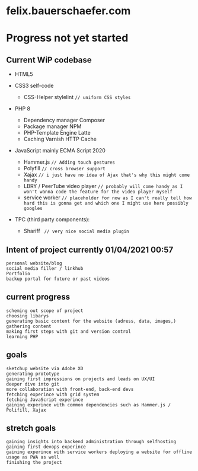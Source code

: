 # felix.bauerschaefer.com

# Progress not yet started
## Current WiP codebase

- HTML5
- CSS3 self-code
	- CSS-Helper stylelint     `// uniform CSS styles`
- PHP 8
	- Dependency manager Composer
	- Package manager NPM
	- PHP-Template Engine Latte
	- Caching Varnish HTTP Cache

- JavaScript mainly ECMA Script 2020
	- Hammer.js     `// Adding touch gestures`
	- Polyfill      `// cross browser support`
	- Xajax         `// i just have no idea of Ajax that's why this might come handy`
	- LBRY / PeerTube video player `// probably will come handy as I won't wanna code the feature for the video player myself`
	- service worker `// placeholder for now as I can't really tell how hard this is gonna get and which one I might use here possibly googles`

- TPC (third party components):

	- Shariff      ` // very nice social media plugin`

##  Intent of project currently 01/04/2021 00:57
	personal website/blog
	social media filler / linkhub
	Portfolio
	backup portal for future or past videos
##  current progress 
	scheming out scope of project
	choosing libarys
	generating basic content for the website (adress, data, images,)
	gathering content
	making first steps with git and version control
	learning PHP
##   goals
	sketchup website via Adobe XD
	generating prototype
	gaining first impressions on projects and leads on UX/UI
	deeper dive into git
	more collaboration with front-end, back-end devs
	fetching experince with grid system
	fetching JavaScript experince
	gaining experince with common dependencies such as Hammer.js / Polifill, Xajax
##   stretch goals
	gaining insights into backend administration through selfhosting
	gaining first devops experince
	gaining experince with service workers deploying a website for offline usage as PWA as well
	finishing the project

